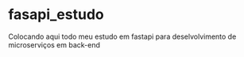 # fasapi_estudo

Colocando aqui todo meu estudo em fastapi para deselvolvimento de microserviços em back-end